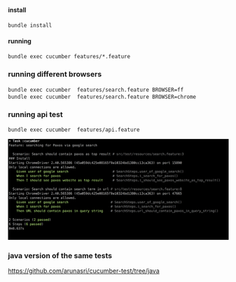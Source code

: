 #### install
```
bundle install
```
#### running 
```
bundle exec cucumber features/*.feature
```

### running different browsers
```
bundle exec cucumber  features/search.feature BROWSER=ff
bundle exec cucumber  features/search.feature BROWSER=chrome
```

### running api test
```
bundle exec cucumber  features/api.feature
```
![results output](img/output.png)

### java version of the same tests
https://github.com/arunasri/cucumber-test/tree/java
